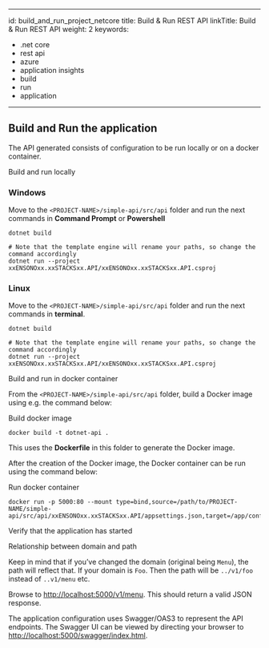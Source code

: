 ------------------------------------------------------------------------

id: build\_and\_run\_project\_netcore
title: Build & Run REST API
linkTitle: Build & Run REST API
weight: 2
keywords:
- .net core
- rest api
- azure
- application insights
- build
- run
- application
---

## Build and Run the application

The API generated consists of configuration to be run locally or on a docker container.

Build and run locally

### Windows

Move to the `<PROJECT-NAME>/simple-api/src/api` folder and run the next commands in **Command Prompt** or **Powershell**

    dotnet build

    # Note that the template engine will rename your paths, so change the command accordingly
    dotnet run --project xxENSONOxx.xxSTACKSxx.API/xxENSONOxx.xxSTACKSxx.API.csproj

### Linux

Move to the `<PROJECT-NAME>/simple-api/src/api` folder and run the next commands in **terminal**.

    dotnet build

    # Note that the template engine will rename your paths, so change the command accordingly
    dotnet run --project xxENSONOxx.xxSTACKSxx.API/xxENSONOxx.xxSTACKSxx.API.csproj

Build and run in docker container

From the `<PROJECT-NAME>/simple-api/src/api` folder, build a Docker image using e.g. the command below:

Build docker image

    docker build -t dotnet-api .

This uses the **Dockerfile** in this folder to generate the Docker image.

After the creation of the Docker image, the Docker container can be run using the command below:

Run docker container

    docker run -p 5000:80 --mount type=bind,source=/path/to/PROJECT-NAME/simple-api/src/api/xxENSONOxx.xxSTACKSxx.API/appsettings.json,target=/app/config/appsettings.json

Verify that the application has started

Relationship between domain and path

Keep in mind that if you’ve changed the domain (original being `Menu`), the path will reflect that. If your domain is `Foo`. Then the path will be `../v1/foo` instead of `..v1/menu` etc.

Browse to <http://localhost:5000/v1/menu>. This should return a valid JSON response.

The application configuration uses Swagger/OAS3 to represent the API endpoints. The Swagger UI can be viewed by directing your
browser to <http://localhost:5000/swagger/index.html>.

